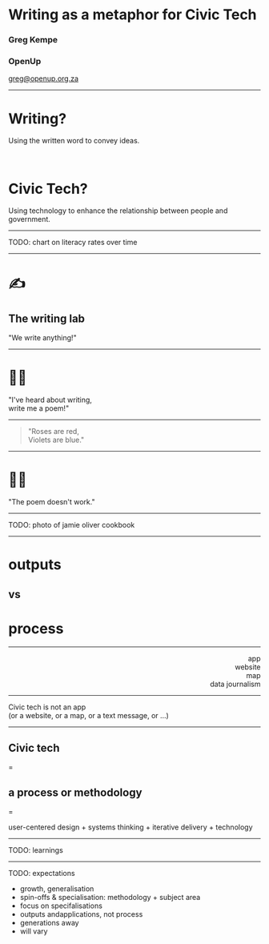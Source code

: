 # Writing as a metaphor for Civic Tech

### Greg Kempe
### OpenUp

greg@openup.org.za

---

# Writing? 

Using the written word to convey ideas.

<br>

# Civic Tech?

Using technology to enhance the relationship between people and government.

---

TODO: chart on literacy rates over time

---

# ✍️ 

## The writing lab

"We write anything!"

---

# 👨‍🍳

"I've heard about writing,<br>
write me a poem!"

---

> "Roses are red,<br>Violets are blue."

---

# 👨‍🍳

"The poem doesn't work."

---

TODO: photo of jamie oliver cookbook

---

# outputs
## vs
# process

---

<div style="text-align: right">
app
<br>
website
<br>
map
<br>
data journalism
</div>


---


Civic tech is not an app
<br>
(or a website, or a map, or a text message, or ...)

---

## Civic tech 

=

## a process or methodology

=

user-centered design + systems thinking + iterative delivery + technology

---


TODO: learnings

---

TODO: expectations

* growth, generalisation
* spin-offs & specialisation: methodology + subject area
* focus on specifalisations
* outputs andapplications, not process
* generations away
* will vary
